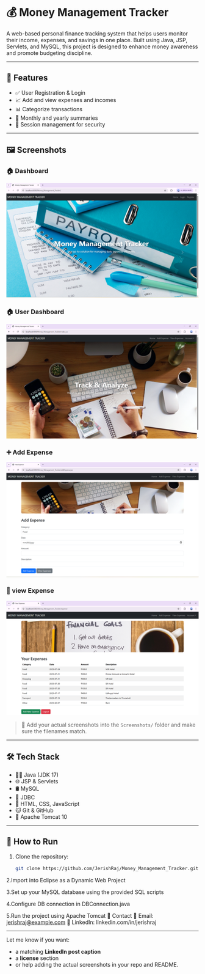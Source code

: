 # 💰 Money Management Tracker

A web-based personal finance tracking system that helps users monitor their income, expenses, and savings in one place. Built using Java, JSP, Servlets, and MySQL, this project is designed to enhance money awareness and promote budgeting discipline.

---

## 🚀 Features

- ✅ User Registration & Login
- 📈 Add and view expenses and incomes
- 📊 Categorize transactions
- 📅 Monthly and yearly summaries
- 🔐 Session management for security

---

## 🖼️ Screenshots

### 🏠 Dashboard
![Dashboard](Screenshots/dashboard.png)

### 🏠 User Dashboard
![Add Expense](Screenshots/user-dashboard.png)

### ➕ Add Expense
![Add Expense](Screenshots/add-expense.png)

### 📅 view Expense
![Monthly Report](Screenshots/view-expense.png)

> 📌 Add your actual screenshots into the `Screenshots/` folder and make sure the filenames match.

---

## 🛠️ Tech Stack

- 👨‍💻 Java (JDK 17)
- 🌐 JSP & Servlets
- 🛢️ MySQL
- 🔗 JDBC
- 🎨 HTML, CSS, JavaScript
- 🐱 Git & GitHub
- 🚀 Apache Tomcat 10

---

## 🧪 How to Run

1. Clone the repository:
   ```bash
   git clone https://github.com/JerishRaj/Money_Management_Tracker.git
2.Import into Eclipse as a Dynamic Web Project

3.Set up your MySQL database using the provided SQL scripts

4.Configure DB connection in DBConnection.java

5.Run the project using Apache Tomcat
📩 Contact
📧 Email: jerishraj@example.com
📱 LinkedIn: linkedin.com/in/jerishraj



---

Let me know if you want:
- a matching **LinkedIn post caption**
- a **license** section
- or help adding the actual screenshots in your repo and README.
